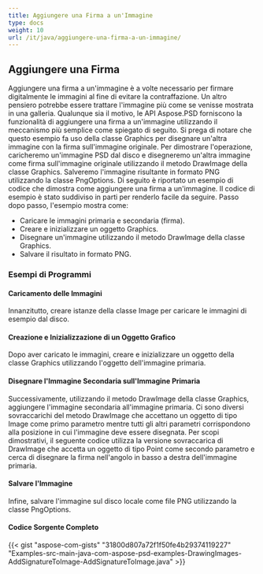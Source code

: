 ```yaml
---
title: Aggiungere una Firma a un'Immagine
type: docs
weight: 10
url: /it/java/aggiungere-una-firma-a-un-immagine/
---
```


## **Aggiungere una Firma**

Aggiungere una firma a un'immagine è a volte necessario per firmare digitalmente le immagini al fine di evitare la contraffazione. Un altro pensiero potrebbe essere trattare l'immagine più come se venisse mostrata in una galleria. Qualunque sia il motivo, le API Aspose.PSD forniscono la funzionalità di aggiungere una firma a un'immagine utilizzando il meccanismo più semplice come spiegato di seguito. Si prega di notare che questo esempio fa uso della classe Graphics per disegnare un'altra immagine con la firma sull'immagine originale. Per dimostrare l'operazione, caricheremo un'immagine PSD dal disco e disegneremo un'altra immagine come firma sull'immagine originale utilizzando il metodo DrawImage della classe Graphics. Salveremo l'immagine risultante in formato PNG utilizzando la classe PngOptions. Di seguito è riportato un esempio di codice che dimostra come aggiungere una firma a un'immagine. Il codice di esempio è stato suddiviso in parti per renderlo facile da seguire. Passo dopo passo, l'esempio mostra come:

- Caricare le immagini primaria e secondaria (firma).
- Creare e inizializzare un oggetto Graphics.
- Disegnare un'immagine utilizzando il metodo DrawImage della classe Graphics.
- Salvare il risultato in formato PNG.
### **Esempi di Programmi**
#### **Caricamento delle Immagini**
Innanzitutto, creare istanze della classe Image per caricare le immagini di esempio dal disco.
#### **Creazione e Inizializzazione di un Oggetto Grafico**
Dopo aver caricato le immagini, creare e inizializzare un oggetto della classe Graphics utilizzando l'oggetto dell'immagine primaria.
#### **Disegnare l'Immagine Secondaria sull'Immagine Primaria**
Successivamente, utilizzando il metodo DrawImage della classe Graphics, aggiungere l'immagine secondaria all'immagine primaria. Ci sono diversi sovraccarichi del metodo DrawImage che accettano un oggetto di tipo Image come primo parametro mentre tutti gli altri parametri corrispondono alla posizione in cui l'immagine deve essere disegnata. Per scopi dimostrativi, il seguente codice utilizza la versione sovraccarica di DrawImage che accetta un oggetto di tipo Point come secondo parametro e cerca di disegnare la firma nell'angolo in basso a destra dell'immagine primaria.
#### **Salvare l'Immagine**
Infine, salvare l'immagine sul disco locale come file PNG utilizzando la classe PngOptions.
#### **Codice Sorgente Completo**
{{< gist "aspose-com-gists" "31800d807a72f1f50fe4b29374119227" "Examples-src-main-java-com-aspose-psd-examples-DrawingImages-AddSignatureToImage-AddSignatureToImage.java" >}}
